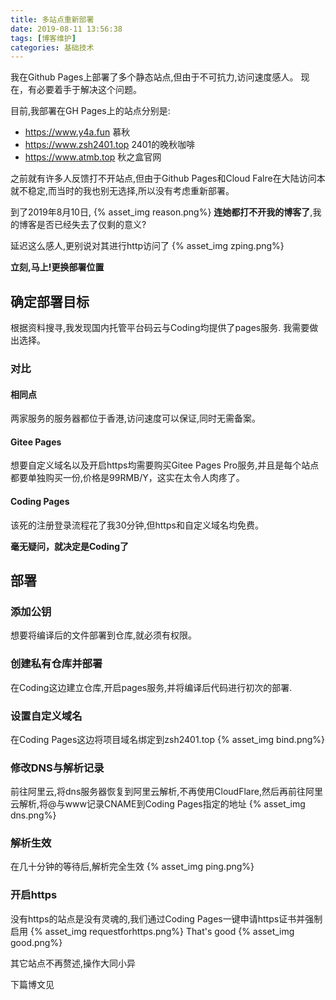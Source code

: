 ```yaml
---
title: 多站点重新部署
date: 2019-08-11 13:56:38
tags: [博客维护]
categories: 基础技术
---
```

我在Github Pages上部署了多个静态站点,但由于不可抗力,访问速度感人。
现在，有必要着手于解决这个问题。
<!-- more -->
目前,我部署在GH Pages上的站点分别是:
* https://www.y4a.fun 慕秋
* https://www.zsh2401.top 2401的晚秋咖啡
* https://www.atmb.top 秋之盒官网

之前就有许多人反馈打不开站点,但由于Github Pages和Cloud Falre在大陆访问本就不稳定,而当时的我也别无选择,所以没有考虑重新部署。

到了2019年8月10日,
{% asset_img reason.png%}
**连她都打不开我的博客了**,我的博客是否已经失去了仅剩的意义?

延迟这么感人,更别说对其进行http访问了
{% asset_img zping.png%}

**立刻,马上!更换部署位置**

## 确定部署目标
根据资料搜寻,我发现国内托管平台码云与Coding均提供了pages服务.
我需要做出选择。
### 对比
#### 相同点
两家服务的服务器都位于香港,访问速度可以保证,同时无需备案。
#### Gitee Pages
想要自定义域名以及开启https均需要购买Gitee Pages Pro服务,并且是每个站点都要单独购买一份,价格是99RMB/Y，这实在太令人肉疼了。
#### Coding Pages
该死的注册登录流程花了我30分钟,但https和自定义域名均免费。

**毫无疑问，就决定是Coding了**
## 部署
### 添加公钥
想要将编译后的文件部署到仓库,就必须有权限。
### 创建私有仓库并部署
在Coding这边建立仓库,开启pages服务,并将编译后代码进行初次的部署.
### 设置自定义域名
在Coding Pages这边将项目域名绑定到zsh2401.top
{% asset_img bind.png%}
### 修改DNS与解析记录
前往阿里云,将dns服务器恢复到阿里云解析,不再使用CloudFlare,然后再前往阿里云解析,将@与www记录CNAME到Coding Pages指定的地址
{% asset_img dns.png%}
### 解析生效
在几十分钟的等待后,解析完全生效
{% asset_img ping.png%}
### 开启https
没有https的站点是没有灵魂的,我们通过Coding Pages一键申请https证书并强制启用
{% asset_img requestforhttps.png%}
That's good
{% asset_img good.png%}

其它站点不再赘述,操作大同小异

下篇博文见
